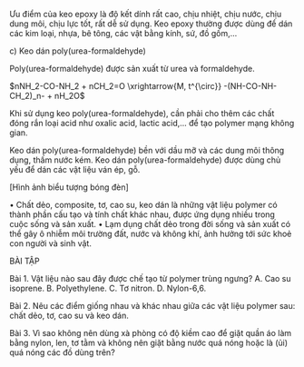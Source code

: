 Ưu điểm của keo epoxy là độ kết dính rất cao, chịu nhiệt, chịu nước, chịu dung môi, chịu lực tốt, rất dễ sử dụng. Keo epoxy thường được dùng để dán các kim loại, nhựa, bê tông, các vật bằng kính, sứ, đồ gốm,...

c) Keo dán poly(urea-formaldehyde)

Poly(urea-formaldehyde) được sản xuất từ urea và formaldehyde.

$nNH_2-CO-NH_2 + nCH_2=O \xrightarrow{M, t^{\circ}} -(NH-CO-NH-CH_2)_n- + nH_2O$

Khi sử dụng keo poly(urea-formaldehyde), cần phải cho thêm các chất đóng rắn loại acid như oxalic acid, lactic acid,... để tạo polymer mạng không gian.

Keo dán poly(urea-formaldehyde) bền với dầu mỡ và các dung môi thông dụng, thấm nước kém. Keo dán poly(urea-formaldehyde) được dùng chủ yếu để dán các vật liệu ván ép, gỗ.

[Hình ảnh biểu tượng bóng đèn]

• Chất dẻo, composite, tơ, cao su, keo dán là những vật liệu polymer có thành phần cấu tạo và tính chất khác nhau, được ứng dụng nhiều trong cuộc sống và sản xuất.
• Lạm dụng chất dẻo trong đời sống và sản xuất có thể gây ô nhiễm môi trường đất, nước và không khí, ảnh hưởng tới sức khoẻ con người và sinh vật.

BÀI TẬP

Bài 1. Vật liệu nào sau đây được chế tạo từ polymer trùng ngưng?
A. Cao su isoprene.                B. Polyethylene.
C. Tơ nitron.                        D. Nylon-6,6.

Bài 2. Nêu các điểm giống nhau và khác nhau giữa các vật liệu polymer sau: chất dẻo, tơ, cao su và keo dán.

Bài 3. Vì sao không nên dùng xà phòng có độ kiềm cao để giặt quần áo làm bằng nylon, len, tơ tằm và không nên giặt bằng nước quá nóng hoặc là (ủi) quá nóng các đồ dùng trên?